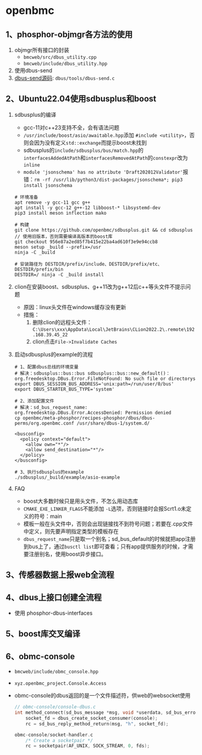 # openbmc

## 1、phosphor-objmgr各方法的使用

1. objmgr所有接口的封装
   - `bmcweb/src/dbus_utility.cpp`
   - `bmcweb/include/dbus_utility.hpp`
2. 使用dbus-send
2. [dbus-send源码](https://dbus.freedesktop.org/releases/dbus/): `dbus/tools/dbus-send.c`

## 2、Ubuntu22.04使用sdbusplus和boost

1. sdbusplus的编译

   - gcc-11对c++23支持不全，会有语法问题
   - `/usr/include/boost/asio/awaitable.hpp`添加 `#include <utility>`，否则会因为没有定义`std::exchange`而提示boost未找到
   - sdbusplus的`include/sdbusplus/bus/match.hpp`的`interfacesAddedAtPath`和`interfacesRemovedAtPath`的`constexpr`改为`inline`
   - `module 'jsonschema' has no attribute 'Draft202012Validator'`报错：`rm -rf /usr/lib/python3/dist-packages/jsonschema*; pip3 install jsonschema`

   ```shell
   # 环境准备
   apt remove -y gcc-11 gcc g++
   apt install -y gcc-12 g++-12 libboost-* libsystemd-dev
   pip3 install meson inflection mako
   
   # 构建
   git clone https://github.com/openbmc/sdbusplus.git && cd sdbusplus
   // 使用旧版本，否则需要编译高版本的boost库
   git checkout 956e87a2ed85f7b415e22ba4ad610f3e9e94ccb8
   meson setup _build --prefix=/usr
   ninja -C _build
   
   # 安装路径为 DESTDIR/prefix/include、DESTDIR/prefix/etc、DESTDIR/prefix/bin
   DESTDIR=/ ninja -C _build install
   ```

2. clion在安装boost、sdbusplus、g++11改为g++12后c++等头文件不提示问题
   - 原因：linux头文件在windows缓存没有更新
   - 措施：
     1. 删除clion的远程头文件：`C:\Users\xxx\AppData\Local\JetBrains\CLion2022.2\.remote\192.168.39.45_22`
     2. clion点击`File->Invalidate Caches`
   
3. 启动sdbusplus的example的流程

   ```shell
   # 1、配置dbus总线的环境变量
   # 解决：sdbusplus::bus::bus sdbusplus::bus::new_default()：org.freedesktop.DBus.Error.FileNotFound: No such file or directorys
   export DBUS_SESSION_BUS_ADDRESS='unix:path=/run/user/0/bus'
   export DBUS_STARTER_BUS_TYPE='system'
   
   # 2、添加配置文件
   # 解决：sd_bus_request_name: org.freedesktop.DBus.Error.AccessDenied: Permission denied
   cp openbmc/meta-phosphor/recipes-phosphor/dbus/dbus-perms/org.openbmc.conf /usr/share/dbus-1/system.d/
   
   <busconfig>
     <policy context="default">
       <allow own="*"/>
       <allow send_destination="*"/>
     </policy>
   </busconfig>
   
   # 3、执行sdbusplus的example
   ./sdbusplus/_build/example/asio-example
   ```

4. FAQ
   - boost大多数时候只是用头文件，不怎么用动态库
   - `CMAKE_EXE_LINKER_FLAGS`不能添加 `-L`选项，否则链接时会报Scrt1.o未定义的符号：main
   - 模板一般在头文件中，否则会出现链接找不到符号问题；若要在.cpp文件中定义，则先要声明指定类型的模板存在
   - `dbus_request_name`只是取一个别名；sd_bus_default的时候就把app注册到bus上了，通过`busctl list`即可查看；只有app提供服务的时候，才需要注册别名，使用boost异步接口。

## 3、传感器数据上报web全流程

## 4、dbus上接口创建全流程

- 使用 phosphor-dbus-interfaces

## 5、boost库交叉编译

## 6、obmc-console

- `bmcweb/include/obmc_console.hpp`

- `xyz.openbmc_project.Console.Access`

- obmc-console的dbus返回的是一个文件描述符，供web的websocket使用

  ```c
  // obmc-console/console-dbus.c
  int method_connect(sd_bus_message *msg, void *userdata, sd_bus_error *err)
      socket_fd = dbus_create_socket_consumer(console);
      rc = sd_bus_reply_method_return(msg, "h", socket_fd);
  
  obmc-console/socket-handler.c
      /* Create a socketpair */
      rc = socketpair(AF_UNIX, SOCK_STREAM, 0, fds);
  ```